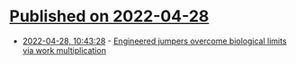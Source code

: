 # [Published on 2022-04-28](index.md)

* [2022-04-28, 10:43:28](https://news.ycombinator.com/item?id=31190941) - [Engineered jumpers overcome biological limits via work multiplication](https://www.nature.com/articles/s41586-022-04606-3)
